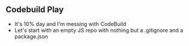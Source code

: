 ## Codebuild Play
- It's 10% day and I'm messing with CodeBuild
- Let's start with an empty JS repo with nothing but a .gitignore and a package.json